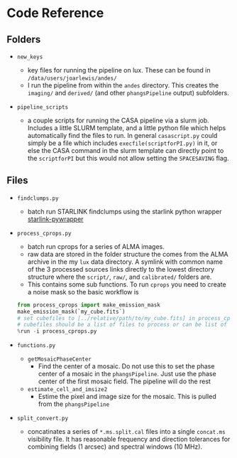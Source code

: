# Code Reference

## Folders

- `new_keys`
  - key files for running the pipeline on lux. These can be found in `/data/users/joarlewis/andes/`
  - I run the pipeline from within the `andes` directory. This creates the `imaging/` and `derived/` (and other `phangsPipeline` output) subfolders.

- `pipeline_scripts`
  - a couple scripts for running the CASA pipeline via a slurm job. Includes a little SLURM template, and a little python file which helps automatically find the files to run. In general `casascript.py` could simply be a file which includes `execfile(scriptforPI.py)` in it, or else the CASA command in the slurm template can directly point to the `scriptforPI` but this would not allow setting the `SPACESAVING` flag.


## Files
- `findclumps.py` 
  - batch run STARLINK findclumps using the starlink python wrapper [starlink-pywrapper](https://starlink-pywrapper.readthedocs.io/en/latest/)
  
- `process_cprops.py`
    - batch run cprops for a series of ALMA images. 
    - raw data are stored in the folder structure the comes from the ALMA archive in the my `lux` data directory. A symlink with common name of the 3 processed sources links directly to the lowest directory structure where the `script/`, `raw/`, and `calibrated/` folders are. 
    - This contains some sub functions. To run `cprops` you need to create a noise mask so the basic workflow is
    ```python
    from process_cprops import make_emission_mask
    make_emission_mask(`my_cube.fits`)
    # set cubefiles to [../relative/path/to/my_cube.fits] in process_cprops.py
    # cubefiles should be a list of files to process or can be list of single item, but must be a list
    %run -i process_cprops.py
    ```
 
- `functions.py`
    - `getMosaicPhaseCenter`
        - Find the center of a mosaic. Do not use this to set the phase center of a mosaic in the `phangsPipeline`. Just use the phase center of the first mosaic field. The pipeline will do the rest
    - `estimate_cell_and_imsize2`
        - Estime the pixel and image size for the mosaic. This is pulled from the `phangsPipeline`

- `split_convert.py`
    - concatinates a series of `*.ms.split.cal` files into a single `concat.ms` visibility file. It has reasonable frequency and direction tolerances for combining fields (1 arcsec) and spectral windows (10 MHz). 


